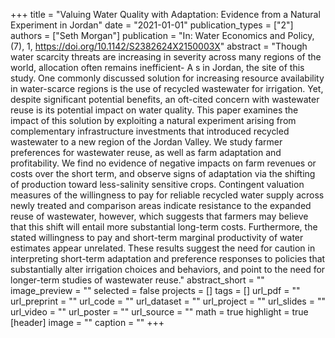 +++
title = "Valuing Water Quality with Adaptation: Evidence from a Natural Experiment in Jordan"
date = "2021-01-01"
publication_types = ["2"]
authors = ["Seth Morgan"]
publication = "In: Water Economics and Policy, (7), 1, https://doi.org/10.1142/S2382624X2150003X"
abstract = "Though water scarcity threats are increasing in severity across many regions of the world, allocation often remains inefficient- A s in Jordan, the site of this study. One commonly discussed solution for increasing resource availability in water-scarce regions is the use of recycled wastewater for irrigation. Yet, despite significant potential benefits, an oft-cited concern with wastewater reuse is its potential impact on water quality. This paper examines the impact of this solution by exploiting a natural experiment arising from complementary infrastructure investments that introduced recycled wastewater to a new region of the Jordan Valley. We study farmer preferences for wastewater reuse, as well as farm adaptation and profitability. We find no evidence of negative impacts on farm revenues or costs over the short term, and observe signs of adaptation via the shifting of production toward less-salinity sensitive crops. Contingent valuation measures of the willingness to pay for reliable recycled water supply across newly treated and comparison areas indicate resistance to the expanded reuse of wastewater, however, which suggests that farmers may believe that this shift will entail more substantial long-term costs. Furthermore, the stated willingness to pay and short-term marginal productivity of water estimates appear unrelated. These results suggest the need for caution in interpreting short-term adaptation and preference responses to policies that substantially alter irrigation choices and behaviors, and point to the need for longer-term studies of wastewater reuse."
abstract_short = ""
image_preview = ""
selected = false
projects = []
tags = []
url_pdf = ""
url_preprint = ""
url_code = ""
url_dataset = ""
url_project = ""
url_slides = ""
url_video = ""
url_poster = ""
url_source = ""
math = true
highlight = true
[header]
image = ""
caption = ""
+++
